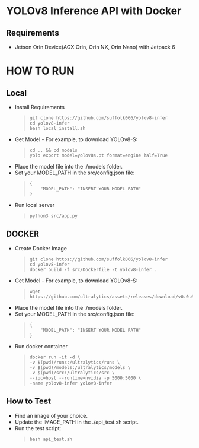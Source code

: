 # YOLOv8 Inference API with Docker
## Requirements
* Jetson Orin Device(AGX Orin, Orin NX, Orin Nano) with Jetpack 6
# HOW TO RUN
## Local
* Install Requirements
    > ```
    > git clone https://github.com/suffolk066/yolov8-infer
    > cd yolov8-infer
    > bash local_install.sh
    > ```
* Get Model - For example, to download YOLOv8-S:
    > ```
    > cd .. && cd models
    > yolo export model=yolov8s.pt format=engine half=True
    > ```
* Place the model file into the ./models folder.
* Set your MODEL_PATH in the src/config.json file:
    > ```
    > {
    >     "MODEL_PATH": "INSERT YOUR MODEL PATH"
    > }
    > ```
* Run local server
    > ```
    > python3 src/app.py
    > ```
## DOCKER
* Create Docker Image
    > ```
    > git clone https://github.com/suffolk066/yolov8-infer
    > cd yolov8-infer
    > docker build -f src/Dockerfile -t yolov8-infer .
    > ```
* Get Model - For example, to download YOLOv8-S:
    > ```
    > wget https://github.com/ultralytics/assets/releases/download/v0.0.0/yolov8s.pt
    > ```
* Place the model file into the ./models folder.
* Set your MODEL_PATH in the src/config.json file:
    > ```
    > {
    >     "MODEL_PATH": "INSERT YOUR MODEL PATH"
    > }
    > ```
* Run docker container
    > ```
    > docker run -it -d \
    > -v $(pwd)/runs:/ultralytics/runs \
    > -v $(pwd)/models:/ultralytics/models \
    > -v $(pwd)/src:/ultralytics/src \
    > --ipc=host --runtime=nvidia -p 5000:5000 \
    > -name yolov8-infer yolov8-infer
    > ```
## How to Test
* Find an image of your choice.
* Update the IMAGE_PATH in the ./api_test.sh script.
* Run the test script:
    > ```
    > bash api_test.sh
    > ```